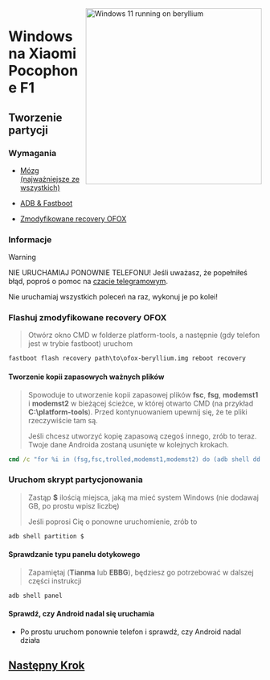 <img align="right" src="https://github.com/n00b69/woa-beryllium/blob/main/beryllium.png" width="350" alt="Windows 11 running on beryllium">

# Windows na Xiaomi Pocophone F1

## Tworzenie partycji

### Wymagania
- [Mózg (najważniejsze ze wszystkich)](https://www.aliexpress.com/item/1005006118921197.html?spm=a2g0o.productlist.main.5.3e89775fPTGaZd&algo_pvid=37457a20-a74d-43af-9676-cb1a769a6949&algo_exp_id=37457a20-a74d-43af-9676-cb1a769a6949-2&pdp_npi=4%40dis%21PLN%2191.96%21142.88%21%21%21161.25%21250.53%21%40211b613917144991065558617ee81a%2112000035838292501%21sea%21PL%210%21AB&curPageLogUid=jokTM7dkBKeC&utparam-url=scene%3Asearch%7Cquery_from%3A)

- [ADB & Fastboot](https://developer.android.com/studio/releases/platform-tools)
  
- [Zmodyfikowane recovery OFOX](https://github.com/n00b69/woa-beryllium/releases/tag/Recovery)

### Informacje
> [!Warning]  
> 
> NIE URUCHAMIAJ PONOWNIE TELEFONU! Jeśli uważasz, że popełniłeś błąd, poproś o pomoc na [czacie telegramowym](https://t.me/WinOnF1).
> 
> Nie uruchamiaj wszystkich poleceń na raz, wykonuj je po kolei!

### Flashuj zmodyfikowane recovery OFOX
> Otwórz okno CMD w folderze platform-tools, a następnie (gdy telefon jest w trybie fastboot) uruchom
```cmd
fastboot flash recovery path\to\ofox-beryllium.img reboot recovery
```

#### Tworzenie kopii zapasowych ważnych plików
> Spowoduje to utworzenie kopii zapasowej plików **fsc**, **fsg**, **modemst1** i **modemst2** w bieżącej ścieżce, w której otwarto CMD (na przykład **C:\platform-tools**). Przed kontynuowaniem upewnij się, że te pliki rzeczywiście tam są.
>
> Jeśli chcesz utworzyć kopię zapasową czegoś innego, zrób to teraz. Twoje dane Androida zostaną usunięte w kolejnych krokach.
```cmd
cmd /c "for %i in (fsg,fsc,trolled,modemst1,modemst2) do (adb shell dd if=/dev/block/by-name/%i of=/tmp/%i.bin & adb pull /tmp/%i.bin)"
```

### Uruchom skrypt partycjonowania
> Zastąp **$** ilością miejsca, jaką ma mieć system Windows (nie dodawaj GB, po prostu wpisz liczbę)
> 
> Jeśli poprosi Cię o ponowne uruchomienie, zrób to
```cmd
adb shell partition $
```

#### Sprawdzanie typu panelu dotykowego
> Zapamiętaj (**Tianma** lub **EBBG**), będziesz go potrzebować w dalszej części instrukcji
```cmd
adb shell panel
```

#### Sprawdź, czy Android nadal się uruchamia
- Po prostu uruchom ponownie telefon i sprawdź, czy Android nadal działa


## [Następny Krok](2-install.md)





















